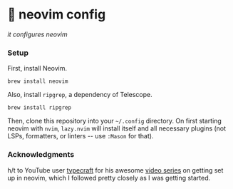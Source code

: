 # 💾 neovim config

_it configures neovim_

### Setup

First, install Neovim.

```
brew install neovim
```

Also, install `ripgrep`, a dependency of Telescope.

```
brew install ripgrep
```

Then, clone this repository into your `~/.config` directory.
On first starting neovim with `nvim`, `lazy.nvim` will install itself and all
necessary plugins (not LSPs, formatters, or linters -- use `:Mason` for that).

### Acknowledgments

h/t to YouTube user [typecraft](https://www.youtube.com/@typecraft_dev) for his awesome [video series](https://www.youtube.com/playlist?list=PLsz00TDipIffreIaUNk64KxTIkQaGguqn) on getting set up in
neovim, which I followed pretty closely as I was getting started.

